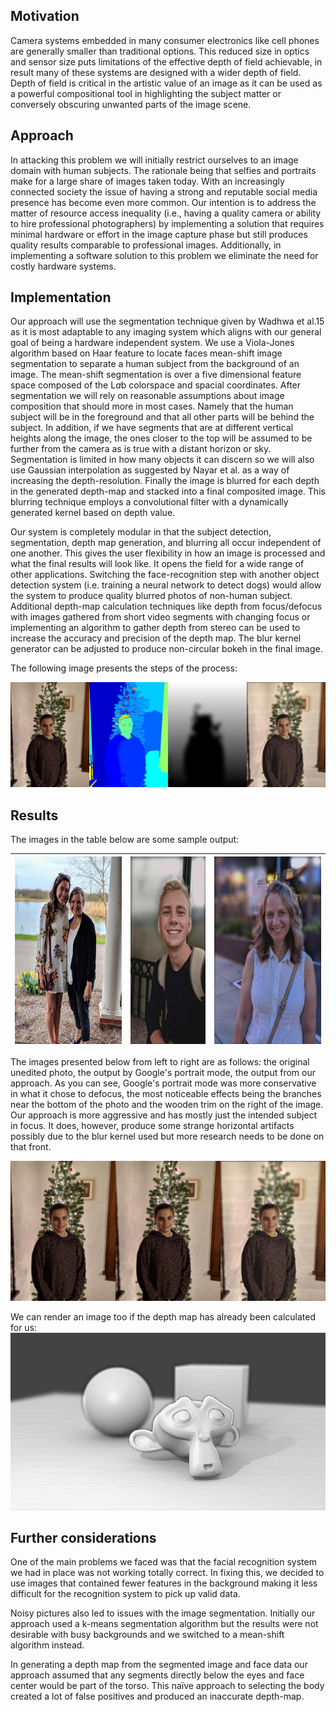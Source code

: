 ## Motivation
Camera systems embedded in many consumer electronics like cell phones are generally smaller than traditional options. This reduced size in optics and sensor size puts limitations of the effective depth of field achievable, in result many of these systems are designed with a wider depth of field. Depth of field is critical in the artistic value of an image as it can be used as a powerful compositional tool in highlighting the subject matter or conversely obscuring unwanted parts of the image scene.

## Approach
In attacking this problem we will initially restrict ourselves to an image domain with human subjects. The rationale being that selfies and portraits make for a large share of images taken today. With an increasingly connected society the issue of having a strong and reputable social media presence has become even more common. Our intention is to address the matter of resource access inequality (i.e., having a quality camera or ability to hire professional photographers) by implementing a solution that requires minimal hardware or effort in the image capture phase but still produces quality results comparable to professional images. Additionally, in implementing a software solution to this problem we eliminate the need for costly hardware systems.

## Implementation
Our approach will use the segmentation technique given by Wadhwa et al.15 as it is most adaptable to any imaging system which aligns with our general goal of being a hardware independent system. We use a Viola-Jones algorithm based on Haar feature to locate faces mean-shift image segmentation to separate a human subject from the background of an image. The mean-shift segmentation is over a five dimensional feature space composed of the L*a*b colorspace and spacial coordinates. After segmentation we will rely on reasonable assumptions about image composition that should more in most cases. Namely that the human subject will be in the foreground and that all other parts will be behind the subject. In addition, if we have segments that are at different vertical heights along the image, the ones closer to the top will be assumed to be further from the camera as is true with a distant horizon or sky. Segmentation is limited in how many objects it can discern so we will also use Gaussian interpolation as suggested by Nayar et al. as a way of increasing the depth-resolution. Finally the image is blurred for each depth in the generated depth-map and stacked into a final composited image. This blurring technique employs a convolutional filter with a dynamically generated kernel based on depth value.

Our system is completely modular in that the subject detection, segmentation, depth map generation, and blurring all occur independent of one another. This gives the user flexibility in how an image is processed and what the final results will look like. It opens the field for a wide range of other applications. Switching the face-recognition step with another object detection system (i.e. training a neural network to detect dogs) would allow the system to produce quality blurred photos of non-human subject. Additional depth-map calculation techniques like depth from focus/defocus with images gathered from short video segments with changing focus or implementing an algorithm to gather depth from stereo can be used to increase the accuracy and precision of the depth map. The blur kernel generator can be adjusted to produce non-circular bokeh in the final image.

The following image presents the steps of the process:

![alt text](Webpage/img/8composite.jpg "Steps of the process")
## Results

The images in the table below are some sample output:

<img src="https://github.com/ryanramsdell27/534-defocus/blob/master/Webpage/img/2comp.jpg" alt="One example of output" height="300"/> | <img src="https://github.com/ryanramsdell27/534-defocus/blob/master/Webpage/img/5out.jpg" alt="Another example of output" height="300"/> | <img src="https://github.com/ryanramsdell27/534-defocus/blob/master/Webpage/img/3out.jpg" alt="Another example of output" height="300"/>
-- | -- | --

The images presented below from left to right are as follows: the original unedited photo, the output by Google's portrait mode, the output from our approach. As you can see, Google's portrait mode was more conservative in what it chose to defocus, the most noticeable effects being the branches near the bottom of the photo and the wooden trim on the right of the image. Our approach is more aggressive and has mostly just the intended subject in focus. It does, however, produce some strange horizontal artifacts possibly due to the blur kernel used but more research needs to be done on that front.

![alt text](Webpage/img/8comparison.jpg "comparison with Google Pixel 2")

We can render an image too if the depth map has already been calculated for us:
![alt text](Paper/render.png "Rendering with given depth map")

## Further considerations
One of the main problems we faced was that the facial recognition system we had in place was not working totally correct.  In fixing this, we decided to use images that contained fewer features in the background making it less difficult for the recognition system to pick up valid data.

Noisy pictures also led to issues with the image segmentation. Initially our approach used a k-means segmentation algorithm but the results were not desirable with busy backgrounds and we switched to a mean-shift algorithm instead.

In generating a depth map from the segmented image and face data our approach assumed that any segments directly below the eyes and face center would be part of the torso. This naïve approach to selecting the body created a lot of false positives and produced an inaccurate depth-map.
